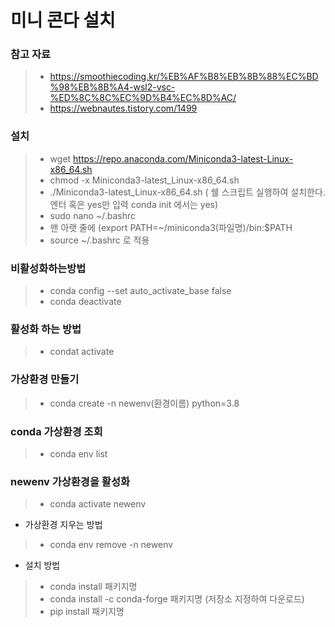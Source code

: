 # 미니 콘다 설치

### 참고 자료
> * https://smoothiecoding.kr/%EB%AF%B8%EB%8B%88%EC%BD%98%EB%8B%A4-wsl2-vsc-%ED%8C%8C%EC%9D%B4%EC%8D%AC/
> * https://webnautes.tistory.com/1499

### 설치
> * wget https://repo.anaconda.com/Miniconda3-latest-Linux-x86_64.sh
> * chmod -x Miniconda3-latest_Linux-x86_64.sh
> * ./Miniconda3-latest_Linux-x86_64.sh ( 쉘 스크립트 실행하여 설치한다. 엔터 혹은 yes만 입력 conda init 에서는 yes)
> * sudo nano ~/.bashrc
> * 맨 아랫 줄에 (export PATH=~/miniconda3(파일명)/bin:$PATH
> * source ~/.bashrc 로 적용

### 비활성화하는방법
> * conda config --set auto_activate_base false
> * conda deactivate

### 활성화 하는 방법
> * condat activate

### 가상환경 만들기
> * conda create -n newenv(환경이름) python=3.8

### conda 가상환경 조회
> * conda env list

### newenv 가상환경을 활성화
> * conda activate newenv

* 가상환경 지우는 방법
> * conda env remove -n newenv

* 설치 방법
> * conda install 패키지명
> * conda install -c conda-forge 패키지명 (저장소 지정하여 다운로드)
> * pip install 패키지명



















